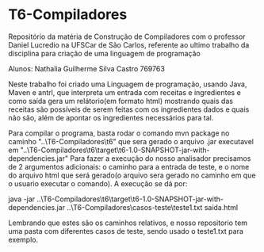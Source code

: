 # T6-Compiladores
Repositório da matéria de Construção de Compiladores com o professor Daniel Lucredio na UFSCar de São Carlos, referente ao ultimo trabalho da disciplina para criação de uma linguagem de programação 

Alunos:
Nathalia
Guilherme Silva Castro 769763

Neste trabalho foi criado uma Linguagem de programação, usando Java, Maven e antrl, que interpreta um entrada com receitas e ingredientes e como saída gera um relátorio(em formato html) mostrando quais das receitas são possíveis de serem feitas com os ingredientes dados e quais não são, além de apontar os ingredientes necessários para tal.

Para compilar o programa, basta rodar o comando mvn package no caminho "..\T6-Compiladores\t6" que sera gerado o arquivo .jar executavel em "..\T6-Compiladores\t6\target\t6-1.0-SNAPSHOT-jar-with-dependencies.jar"
Para fazer a execução do nosso analisador precisamos de 2 argumentos adicionais: o caminho para a entrada de teste, e o nome do arquivo html que será gerado(o arquivo sera gerado no caminho em que o usuario executar o comando). A execução se dá por:

java -jar ..\T6-Compiladores\t6\target\t6-1.0-SNAPSHOT-jar-with-dependencies.jar ..\T6-Compiladores\casos-teste\teste1.txt saida.html

Lembrando que estes são os caminhos relativos, e nosso repositorio tem uma pasta com diferentes casos de teste, sendo usado o teste1.txt para exemplo.
